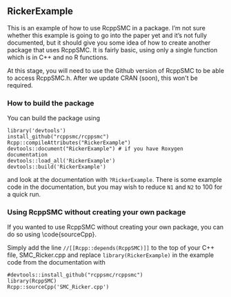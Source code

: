 ## RickerExample

This is an example of how to use RcppSMC in a package. I’m not sure whether this example is going to go
into the paper yet and it’s not fully documented, but it should give you some idea of how to create
another package that uses RcppSMC. It is fairly basic, using only a single function which is in C++ and no R functions.

At this stage, you will need to use the Github version of RcppSMC to be able to access RcppSMC.h. After
we update CRAN (soon), this won't be required.

### How to build the package
You can build the package using

```{r, eval = FALSE}
library('devtools')
install_github("rcppsmc/rcppsmc")
Rcpp::compileAttributes("RickerExample")
devtools::document("RickerExample") # if you have Roxygen documentation
devtools::load_all('RickerExample')
devtools::build('RickerExample')
```

and look at the documentation with `?RickerExample`. There is some example code in the documentation, but you may wish to reduce `N1` and `N2` to 100 for a quick run.

### Using RcppSMC without creating your own package

If you wanted to use RcppSMC without creating your own package, you can do so using \code{sourceCpp}.


Simply add the line `//[[Rcpp::depends(RcppSMC)]]` to the top of your C++ file, SMC_Ricker.cpp and replace `library(RickerExample)` in the example code from the documentation with

```{r, eval = FALSE}
#devtools::install_github("rcppsmc/rcppsmc")
library(RcppSMC)
Rcpp::sourceCpp('SMC_Ricker.cpp')
```